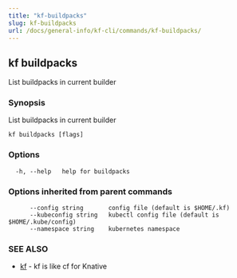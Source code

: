 ```yaml
---
title: "kf-buildpacks"
slug: kf-buildpacks
url: /docs/general-info/kf-cli/commands/kf-buildpacks/
---
```

## kf buildpacks

List buildpacks in current builder

### Synopsis

List buildpacks in current builder

```
kf buildpacks [flags]
```

### Options

```
  -h, --help   help for buildpacks
```

### Options inherited from parent commands

```
      --config string       config file (default is $HOME/.kf)
      --kubeconfig string   kubectl config file (default is $HOME/.kube/config)
      --namespace string    kubernetes namespace
```

### SEE ALSO

* [kf](/docs/general-info/kf-cli/commands/kf/)	 - kf is like cf for Knative

